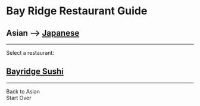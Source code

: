 # Bay Ridge Restaurant Guide
## Asian --> [Japanese](japanese.md)
---
Select a restaurant:
## [Bayridge Sushi](http://www.brsushi.com/)
---
Back to Asian  
Start Over